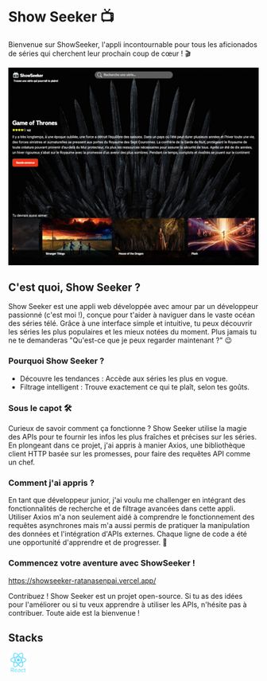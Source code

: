 # Show Seeker 📺

Bienvenue sur ShowSeeker, l'appli incontournable pour tous les aficionados de séries qui cherchent leur prochain coup de cœur ! 🎬

![Logo](https://github.com/RatanaSenpai/ShowSeeker/blob/main/ShowSeeker.png)

## C'est quoi, Show Seeker ?

Show Seeker est une appli web développée avec amour par un développeur passionné (c'est moi !), conçue pour t'aider à naviguer dans le vaste océan des séries télé. Grâce à une interface simple et intuitive, tu peux découvrir les séries les plus populaires et les mieux notées du moment. Plus jamais tu ne te demanderas "Qu'est-ce que je peux regarder maintenant ?" 😉

### Pourquoi Show Seeker ?

- Découvre les tendances : Accède aux séries les plus en vogue.
- Filtrage intelligent : Trouve exactement ce qui te plaît, selon tes goûts.


### Sous le capot 🛠
Curieux de savoir comment ça fonctionne ? Show Seeker utilise la magie des APIs pour te fournir les infos les plus fraîches et précises sur les séries. En plongeant dans ce projet, j'ai appris à manier Axios, une bibliothèque client HTTP basée sur les promesses, pour faire des requêtes API comme un chef.

### Comment j'ai appris ?
En tant que développeur junior, j'ai voulu me challenger en intégrant des fonctionnalités de recherche et de filtrage avancées dans cette appli. Utiliser Axios m'a non seulement aidé à comprendre le fonctionnement des requêtes asynchrones mais m'a aussi permis de pratiquer la manipulation des données et l'intégration d'APIs externes. Chaque ligne de code a été une opportunité d'apprendre et de progresser. 🚀

### Commencez votre aventure avec ShowSeeker !

https://showseeker-ratanasenpai.vercel.app/

Contribuez !
Show Seeker est un projet open-source. Si tu as des idées pour l'améliorer ou si tu veux apprendre à utiliser les APIs, n'hésite pas à contribuer. Toute aide est la bienvenue !

## Stacks
<p align="left">  <a href="https://reactjs.org/" target="_blank" rel="noreferrer"> <img src="https://raw.githubusercontent.com/devicons/devicon/master/icons/react/react-original-wordmark.svg" alt="react" width="40" height="40"/> </a> </p>
